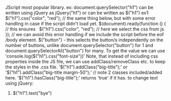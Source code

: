 JScript most popular library.
ex: document.querySelector("h1") can be written using jQuery as 
jQuery("h1") or can be written as $("h1")
ex1: $("h1").css("color", "red"); // the same thing below, but with some error handling in case if the script didn't load yet. 
$(document).ready(function () { // this ensures
  $("h1").css("color", "red"); // here we select the css from js.
}); // we can avoid this error handling if we include the script before the eof /body element.
$("button")  - this selects the button/s independently on the number of buttons, unlike document.querySelector("button") for 1 and document.querySelectorAll("button") for many.
To get the value we can use 'console.log($("h1").css("font-size"))'
Note, that instead of including css properties inside the JS file, we can use addClass/removeClass etc. to keep the styles in the .css file. '$("h1").addClass("big-title");' or 
'$("h1").addClass("big-title margin-50");' // note 2 classes included/added here.
'$("h1").hasClass("big-title");' returns 'true' if it has.
to change text using jQuery:
1. $("h1").text("bye")